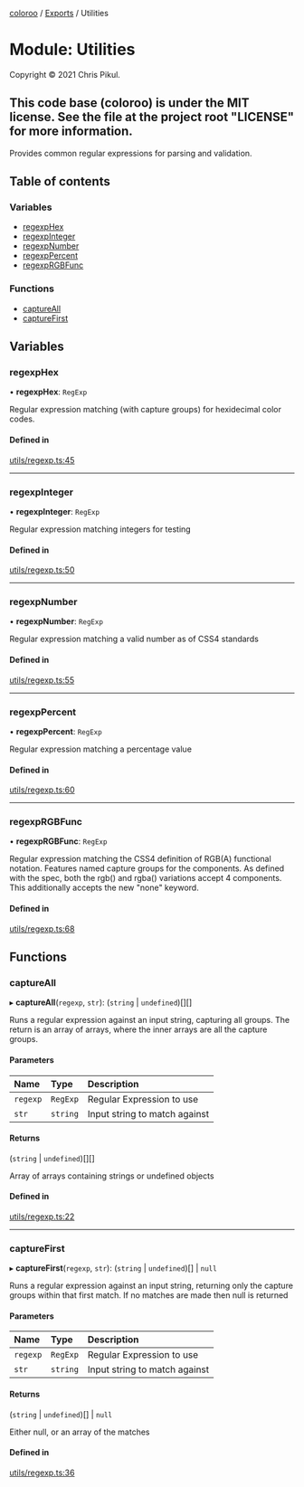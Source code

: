 [coloroo](../README.md) / [Exports](../modules.md) / Utilities

# Module: Utilities

Copyright © 2021 Chris Pikul.

This code base (coloroo) is under the MIT license. See the file at the
project root "LICENSE" for more information.
-----------------------------------------------------------------------------

Provides common regular expressions for parsing and validation.

## Table of contents

### Variables

- [regexpHex](Utilities.md#regexphex)
- [regexpInteger](Utilities.md#regexpinteger)
- [regexpNumber](Utilities.md#regexpnumber)
- [regexpPercent](Utilities.md#regexppercent)
- [regexpRGBFunc](Utilities.md#regexprgbfunc)

### Functions

- [captureAll](Utilities.md#captureall)
- [captureFirst](Utilities.md#capturefirst)

## Variables

### regexpHex

• **regexpHex**: `RegExp`

Regular expression matching (with capture groups) for hexidecimal color
codes.

#### Defined in

[utils/regexp.ts:45](https://github.com/chris-pikul/coloroo/blob/37db15b/src/utils/regexp.ts#L45)

___

### regexpInteger

• **regexpInteger**: `RegExp`

Regular expression matching integers for testing

#### Defined in

[utils/regexp.ts:50](https://github.com/chris-pikul/coloroo/blob/37db15b/src/utils/regexp.ts#L50)

___

### regexpNumber

• **regexpNumber**: `RegExp`

Regular expression matching a valid number as of CSS4 standards

#### Defined in

[utils/regexp.ts:55](https://github.com/chris-pikul/coloroo/blob/37db15b/src/utils/regexp.ts#L55)

___

### regexpPercent

• **regexpPercent**: `RegExp`

Regular expression matching a percentage value

#### Defined in

[utils/regexp.ts:60](https://github.com/chris-pikul/coloroo/blob/37db15b/src/utils/regexp.ts#L60)

___

### regexpRGBFunc

• **regexpRGBFunc**: `RegExp`

Regular expression matching the CSS4 definition of RGB(A) functional
notation. Features named capture groups for the components. As defined with
the spec, both the rgb() and rgba() variations accept 4 components. This
additionally accepts the new "none" keyword.

#### Defined in

[utils/regexp.ts:68](https://github.com/chris-pikul/coloroo/blob/37db15b/src/utils/regexp.ts#L68)

## Functions

### captureAll

▸ **captureAll**(`regexp`, `str`): (`string` \| `undefined`)[][]

Runs a regular expression against an input string, capturing all groups.
The return is an array of arrays, where the inner arrays are all the capture
groups.

#### Parameters

| Name | Type | Description |
| :------ | :------ | :------ |
| `regexp` | `RegExp` | Regular Expression to use |
| `str` | `string` | Input string to match against |

#### Returns

(`string` \| `undefined`)[][]

Array of arrays containing strings or undefined objects

#### Defined in

[utils/regexp.ts:22](https://github.com/chris-pikul/coloroo/blob/37db15b/src/utils/regexp.ts#L22)

___

### captureFirst

▸ **captureFirst**(`regexp`, `str`): (`string` \| `undefined`)[] \| ``null``

Runs a regular expression against an input string, returning only the
capture groups within that first match. If no matches are made then null
is returned

#### Parameters

| Name | Type | Description |
| :------ | :------ | :------ |
| `regexp` | `RegExp` | Regular Expression to use |
| `str` | `string` | Input string to match against |

#### Returns

(`string` \| `undefined`)[] \| ``null``

Either null, or an array of the matches

#### Defined in

[utils/regexp.ts:36](https://github.com/chris-pikul/coloroo/blob/37db15b/src/utils/regexp.ts#L36)
